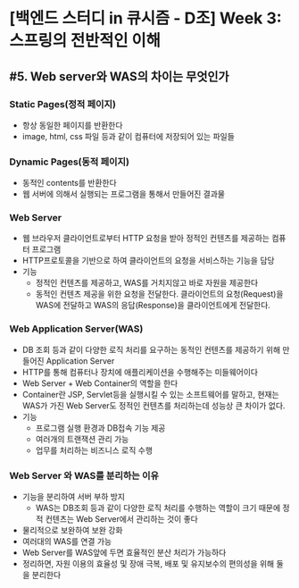 # [백엔드 스터디 in 큐시즘 - D조] Week 3: 스프링의 전반적인 이해
## #5. Web server와 WAS의 차이는 무엇인가

### Static Pages(정적 페이지)

- 항상 동일한 페이지를 반환한다
- image, html, css 파일 등과 같이 컴퓨터에 저장되어 있는 파일들

### Dynamic Pages(동적 페이지)

- 동적인 contents를 반환한다
- 웹 서버에 의해서 실행되는 프로그램을 통해서 만들어진 결과물

### Web Server

- 웹 브라우저 클라이언트로부터 HTTP 요청을 받아 정적인 컨텐츠를 제공하는 컴퓨터 프로그램
- HTTP프로토콜을 기반으로 하여 클라이언트의 요청을 서비스하는 기능을 담당
- 기능
    - 정적인 컨텐츠를 제공하고, WAS를 거치지않고 바로 자원을 제공한다
    - 동적인 컨텐츠 제공을 위한 요청을 전달한다. 클라이언트의 요청(Request)을 WAS에 전달하고 WAS의 응답(Response)을 클라이언트에게 전달한다.

### Web Application Server(WAS)

- DB 조회 등과 같이 다양한 로직 처리를 요구하는 동적인 컨텐츠를 제공하기 위해 만들어진 Application Server
- HTTP를 통해 컴퓨터나 장치에 애플리케이션을 수행해주는 미들웨어이다
- Web Server + Web Container의 역할을 한다
- Container란 JSP, Servlet등을 실행시킬 수 있는 소프트웨어를 말하고, 현재는 WAS가 가진 Web Server도 정적인 컨텐츠를 처리하는데 성능상 큰 차이가 없다.
- 기능
    - 프로그램 실행 환경과 DB접속 기능 제공
    - 여러개의 트랜잭션 관리 가능
    - 업무를 처리하는 비즈니스 로직 수행

### Web Server 와 WAS를 분리하는 이유

- 기능을 분리하여 서버 부하 방지
    - WAS는 DB조회 등과 같이 다양한 로직 처리를 수행하는 역할이 크기 때문에 정적 컨텐츠는 Web Server에서 관리하는 것이 좋다
- 물리적으로 보완하여 보완 강화
- 여러대의 WAS를 연결 가능
- Web Server를 WAS앞에 두면 효율적인 분산 처리가 가능하다
- 정리하면, 자원 이용의 효율성 및 장애 극복, 배포 및 유지보수의 편의성을 위해 둘을 분리한다